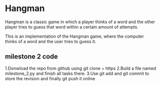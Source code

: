 # Hangman
Hangman is a classic game in which a player thinks of a word and the other player tries to guess that word within a certain amount of attempts.

This is an implementation of the Hangman game, where the computer thinks of a word and the user tries to guess it. 

## milestone 2 code 
1.Donwload the repo from github using git clone + https
2.Build a file named milestone_2.py and finish all tasks there.
3.Use git add and git commit to store the revision and finally git push it online